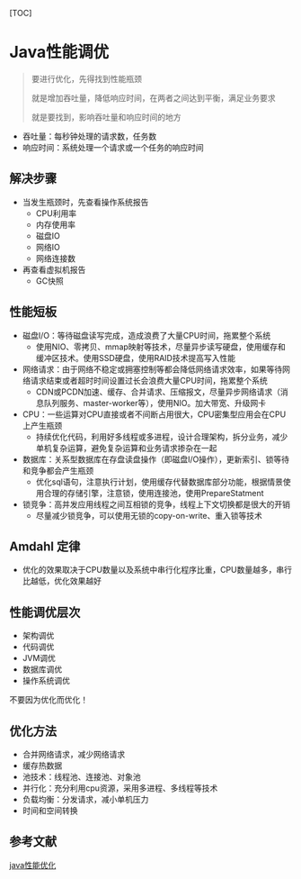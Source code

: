 [TOC]

# Java性能调优

> 要进行优化，先得找到性能瓶颈
>
> 就是增加吞吐量，降低响应时间，在两者之间达到平衡，满足业务要求
>
> 就是要找到，影响吞吐量和响应时间的地方

* 吞吐量：每秒钟处理的请求数，任务数
* 响应时间：系统处理一个请求或一个任务的响应时间

## 解决步骤

* 当发生瓶颈时，先查看操作系统报告
  * CPU利用率
  * 内存使用率
  * 磁盘IO
  * 网络IO
  * 网络连接数
* 再查看虚拟机报告
  * GC快照



## 性能短板

* 磁盘I/O：等待磁盘读写完成，造成浪费了大量CPU时间，拖累整个系统
  * 使用NIO、零拷贝、mmap映射等技术，尽量异步读写硬盘，使用缓存和缓冲区技术。使用SSD硬盘，使用RAID技术提高写入性能 
* 网络请求：由于网络不稳定或拥塞控制等都会降低网络请求效率，如果等待网络请求结束或者超时时间设置过长会浪费大量CPU时间，拖累整个系统 
  * CDN或PCDN加速、缓存、合并请求、压缩报文，尽量异步网络请求（消息队列服务、master-worker等），使用NIO。加大带宽、升级网卡 
* CPU：一些运算对CPU直接或者不间断占用很大，CPU密集型应用会在CPU上产生瓶颈 
  * 持续优化代码，利用好多线程或多进程，设计合理架构，拆分业务，减少单机复杂运算，避免复杂运算和业务请求掺杂在一起 
* 数据库：关系型数据库在存盘读盘操作（即磁盘I/O操作），更新索引、锁等待和竞争都会产生瓶颈 
  * 优化sql语句，注意执行计划，使用缓存代替数据库部分功能，根据情景使用合理的存储引擎，注意锁，使用连接池，使用PrepareStatment 
* 锁竞争：高并发应用线程之间互相锁的竞争，线程上下文切换都是很大的开销 
  * 尽量减少锁竞争，可以使用无锁的copy-on-write、重入锁等技术 



## **Amdahl** 定律

* 优化的效果取决于CPU数量以及系统中串行化程序比重，CPU数量越多，串行比越低，优化效果越好



## 性能调优层次

* 架构调优
* 代码调优
* JVM调优
* 数据库调优
* 操作系统调优 

不要因为优化而优化！



## 优化方法

* 合并网络请求，减少网络请求
* 缓存热数据
* 池技术：线程池、连接池、对象池
* 并行化：充分利用cpu资源，采用多进程、多线程等技术
* 负载均衡：分发请求，减小单机压力
* 时间和空间转换

## 参考文献

[java性能优化](https://blog.csdn.net/burpee/article/details/52535789)